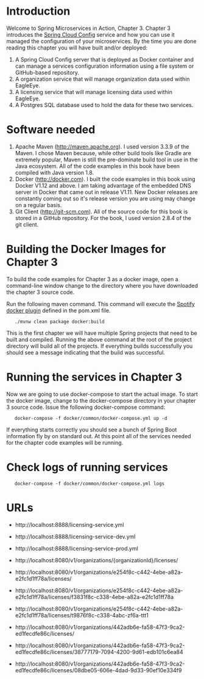 # Introduction
Welcome to Spring Microservices in Action, Chapter 3.
Chapter 3 introduces the [Spring Cloud Config](https://cloud.spring.io/spring-cloud-config/) service and how you can use it managed the configuration of your microservices. By the time you are done reading this chapter you will have built and/or deployed:

1.  A Spring Cloud Config server that is deployed as Docker container and can manage a services configuration information using a file system or GitHub-based repository.
2.  A organization service that will manage organization data used within EagleEye.
3.  A licensing service that will manage licensing data used within EagleEye.
4.  A Postgres SQL database used to hold the data for these two services.

# Software needed
1.	Apache Maven (http://maven.apache.org). I used version 3.3.9 of the Maven. I chose Maven because, while other build tools like Gradle are extremely popular, Maven is still the pre-dominate build tool in use in the Java ecosystem. All of the code examples in this book have been compiled with Java version 1.8.
2.	Docker (http://docker.com). I built the code examples in this book using Docker V1.12 and above. I am taking advantage of the embedded DNS server in Docker that came out in release V1.11. New Docker releases are constantly coming out so it's release version you are using may change on a regular basis.
3.	Git Client (http://git-scm.com). All of the source code for this book is stored in a GitHub repository. For the book, I used version 2.8.4 of the git client.

# Building the Docker Images for Chapter 3
To build the code examples for Chapter 3 as a docker image, open a command-line window change to the directory where you have downloaded the chapter 3 source code.

Run the following maven command.  This command will execute the [Spotify docker plugin](https://github.com/spotify/docker-maven-plugin) defined in the pom.xml file.  
```shell
   ./mvnw clean package docker:build
```

This is the first chapter we will have multiple Spring projects that need to be built and compiled. Running the above command at the root of the project directory will build all of the projects. If everything builds successfully you should see a message indicating that the build was successful.

# Running the services in Chapter 3

Now we are going to use docker-compose to start the actual image. To start the docker image,
change to the docker-compose directory in your chapter 3 source code. Issue the following docker-compose command:
```shell
   docker-compose -f docker/common/docker-compose.yml up -d
```

If everything starts correctly you should see a bunch of Spring Boot information fly by on standard out. At this point all of the services needed for the chapter code examples will be running.

# Check logs of running services

```shell
   docker-compose -f docker/common/docker-compose.yml logs
```

# URLs

 - http://localhost:8888/licensing-service.yml
 - http://localhost:8888/licensing-service-dev.yml
 - http://localhost:8888/licensing-service-prod.yml

 - http://localhost:8080/v1/organizations/{organizationId}/licenses/
 - http://localhost:8080/v1/organizations/e254f8c-c442-4ebe-a82a-e2fc1d1ff78a/licenses/
 - http://localhost:8080/v1/organizations/e254f8c-c442-4ebe-a82a-e2fc1d1ff78a/licenses/f3831f8c-c338-4ebe-a82a-e2fc1d1ff78a
 - http://localhost:8080/v1/organizations/e254f8c-c442-4ebe-a82a-e2fc1d1ff78a/licenses/t9876f8c-c338-4abc-zf6a-ttt1
 - http://localhost:8080/v1/organizations/442adb6e-fa58-47f3-9ca2-ed1fecdfe86c/licenses/
 - http://localhost:8080/v1/organizations/442adb6e-fa58-47f3-9ca2-ed1fecdfe86c/licenses/38777179-7094-4200-9d61-edb101c6ea84
 - http://localhost:8080/v1/organizations/442adb6e-fa58-47f3-9ca2-ed1fecdfe86c/licenses/08dbe05-606e-4dad-9d33-90ef10e334f9
